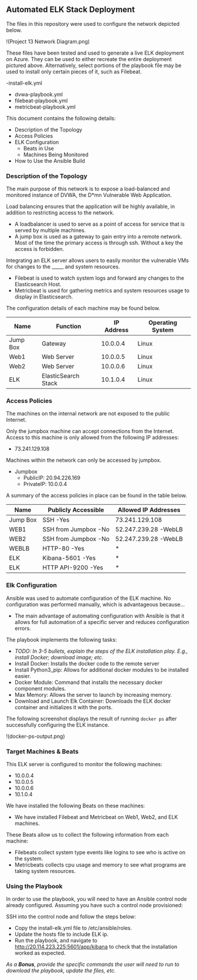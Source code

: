## Automated ELK Stack Deployment

The files in this repository were used to configure the network depicted below.

!(Project 13 Network Diagram.png)

These files have been tested and used to generate a live ELK deployment on Azure. They can be used to either recreate the entire deployment pictured above. Alternatively, select portions of the playbook file may be used to install only certain pieces of it, such as Filebeat.

  -install-elk.yml
  - dvwa-playbook.yml
  - filebeat-playbook.yml
  - metricbeat-playbook.yml

This document contains the following details:
- Description of the Topology
- Access Policies
- ELK Configuration
  - Beats in Use
  - Machines Being Monitored
- How to Use the Ansible Build


### Description of the Topology

The main purpose of this network is to expose a load-balanced and monitored instance of DVWA, the D*mn Vulnerable Web Application.

Load balancing ensures that the application will be highly available, in addition to restricting access to the network.
- A loadbalancer is used to serve as a point of access for service that is served by multiple machines. 
- A jump box is used as a gateway to gain entry into a remote network.  Most of the time the primary access is through ssh.  Without a key the access is forbidden.

Integrating an ELK server allows users to easily monitor the vulnerable VMs for changes to the _____ and system resources.
- Filebeat is used to watch system logs and forward any changes to the Elasticsearch Host.
- Metricbeat is used for gathering metrics and system resources usage to display in Elasticsearch.

The configuration details of each machine may be found below.

| Name     | Function            | IP Address | Operating System |
|----------|---------------------|------------|------------------|
| Jump Box | Gateway             | 10.0.0.4   | Linux            |
| Web1     | Web Server          | 10.0.0.5   | Linux            |
| Web2     | Web Server          | 10.0.0.6   | Linux            |
| ELK      | ElasticSearch Stack | 10.1.0.4   | Linux            |

### Access Policies

The machines on the internal network are not exposed to the public Internet. 

Only the jumpbox machine can accept connections from the Internet. Access to this machine is only allowed from the following IP addresses:
- 73.241.129.108

Machines within the network can only be accessed by jumpbox.
- Jumpbox
  - PublicIP: 20.94.226.169
  - PrivateIP: 10.0.0.4

A summary of the access policies in place can be found in the table below.

| Name     | Publicly Accessible  | Allowed IP Addresses |
|----------|----------------------|----------------------|
| Jump Box | SSH -Yes             | 73.241.129.108       |
| WEB1     | SSH from Jumpbox -No | 52.247.239.28 -WebLB |
| WEB2     | SSH from Jumpbox -No | 52.247.239.28 -WebLB |
| WEBLB    | HTTP-80 -Yes         | *                    |
| ELK      | Kibana-5601 -Yes     | *                    |
| ELK      | HTTP API-9200 -Yes   | *                    |

### Elk Configuration

Ansible was used to automate configuration of the ELK machine. No configuration was performed manually, which is advantageous because...
- The main advantage of automating configuration with Ansible is that it allows for full automation of a specific server and reduces configuration errors.

The playbook implements the following tasks:
- _TODO: In 3-5 bullets, explain the steps of the ELK installation play. E.g., install Docker; download image; etc._
- Install Docker: Installs the docker code to the remote server
- Install Python3_pip:  Allows for additional docker modules to be installed easier.
- Docker Module: Command that installs the necessary docker component modules.
- Max Memory: Allows the server to launch by increasing memory.
- Download and Launch Elk Container: Downloads the ELK docker container and initializes it with the ports.

The following screenshot displays the result of running `docker ps` after successfully configuring the ELK instance.

!(docker-ps-output.png)

### Target Machines & Beats
This ELK server is configured to monitor the following machines:
- 10.0.0.4
- 10.0.0.5
- 10.0.0.6
- 10.1.0.4

We have installed the following Beats on these machines:
- We have installed Filebeat and Metricbeat on Web1, Web2, and ELK machines.

These Beats allow us to collect the following information from each machine:
- Filebeats collect system type events like logins to see who is active on the system.
- Metricbeats collects cpu usage and memory to see what programs are taking system resources.

### Using the Playbook
In order to use the playbook, you will need to have an Ansible control node already configured. Assuming you have such a control node provisioned: 

SSH into the control node and follow the steps below:
- Copy the install-elk.yml file to /etc/ansible/roles.
- Update the hosts file to include ELK ip.
- Run the playbook, and navigate to http://20.114.223.225:5601/app/kibana to check that the installation worked as expected.


_As a **Bonus**, provide the specific commands the user will need to run to download the playbook, update the files, etc._